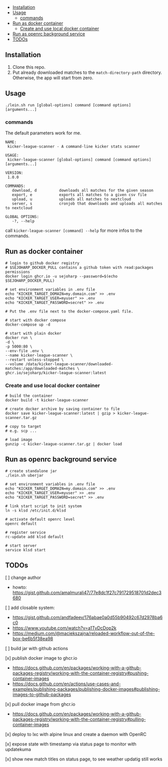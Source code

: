 <!-- TOC -->
  * [Installation](#installation)
  * [Usage](#usage)
    * [commands](#commands)
  * [Run as docker container](#run-as-docker-container)
    * [Create and use local docker container](#create-and-use-local-docker-container)
  * [Run as openrc background service](#run-as-openrc-background-service)
  * [TODOs](#todos)
<!-- TOC -->

## Installation
1. Clone this repo.
2. Put already downloaded matches to the `match-directory-path` directory. Otherwise, the app will start from zero.

## Usage
```shell
./lein.sh run [global-options] command [command options] [arguments...]
```
### commands
The default parameters work for me. 
```shell
NAME:
 kicker-league-scanner - A command-line kicker stats scanner

USAGE:
 kicker-league-scanner [global-options] command [command options] [arguments...]

VERSION:
 1.0.0

COMMANDS:
   download, d          downloads all matches for the given season
   export, e            exports all matches to a given csv file
   upload, u            uploads all matches to nextcloud
   server, s            cronjob that downloads and uploads all matches to nextcloud

GLOBAL OPTIONS:
   -?, --help
```

call `kicker-league-scanner [command] --help` for more infos to the commands.

## Run as docker container
```shell
# login to github docker registry
# $SEJOHARP_DOCKER_PULL contains a github token with read:packages permissions
docker login ghcr.io -u sejoharp --password=$(echo $SEJOHARP_DOCKER_PULL)

# set environment variables in .env file
echo "KICKER_TARGET_DOMAIN=my.domain.com" >> .env
echo "KICKER_TARGET_USER=myuser" >> .env
echo "KICKER_TARGET_PASSWORD=secret" >> .env

# Put the .env file next to the docker-compose.yaml file.

# start with docker compose
docker-compose up -d

# start with plain docker
docker run \
-d \
-p 5000:80 \
--env-file .env \
--name kicker-league-scanner \
--restart unless-stopped \
--volume /data/kicker-league-scanner/downloaded-matches:/app/downloaded-matches \
ghcr.io/sejoharp/kicker-league-scanner:latest
```

### Create and use local docker container
```shell
# build the container  
docker build -t kicker-league-scanner

# create docker archive by saving container to file  
docker save kicker-league-scanner:latest | gzip > kicker-league-scanner.tar.gz

# copy to target
# e.g. scp ...

# load image
gunzip -c kicker-league-scanner.tar.gz | docker load
```


## Run as openrc background service
```shell
# create standalone jar
./lein.sh uberjar

# set environment variables in .env file
echo "KICKER_TARGET_DOMAIN=my.domain.com" >> .env
echo "KICKER_TARGET_USER=myuser" >> .env
echo "KICKER_TARGET_PASSWORD=secret" >> .env

# link start script to init system
ln -s klsd /etc/init.d/klsd

# activate default openrc level
openrc default

# register service
rc-update add klsd default

# start server
service klsd start
```

## TODOs
[ ] change author
- howto: https://gist.github.com/amalmurali47/77e8dc1f27c791729518701d2dec3680

[ ] add closable system:
- https://gist.github.com/andfadeev/176abae0a0d55b90492c67d2978ba6c0
- https://www.youtube.com/watch?v=a1TvDcDop2k
- https://medium.com/@maciekszajna/reloaded-workflow-out-of-the-box-be6b5f38ea98

[ ] build jar with github actions

[x] publish docker image to ghcr.io
- https://docs.github.com/en/packages/working-with-a-github-packages-registry/working-with-the-container-registry#pushing-container-images
- https://docs.github.com/en/actions/use-cases-and-examples/publishing-packages/publishing-docker-images#publishing-images-to-github-packages

[x] pull docker image from ghcr.io
- https://docs.github.com/en/packages/working-with-a-github-packages-registry/working-with-the-container-registry#pulling-container-images

[x] deploy to lxc with alpine linux and create a daemon with OpenRC

[x] expose state with timestamp via status page to monitor with updatekuma

[x] show new match titles on status page, to see weather updatig still works
